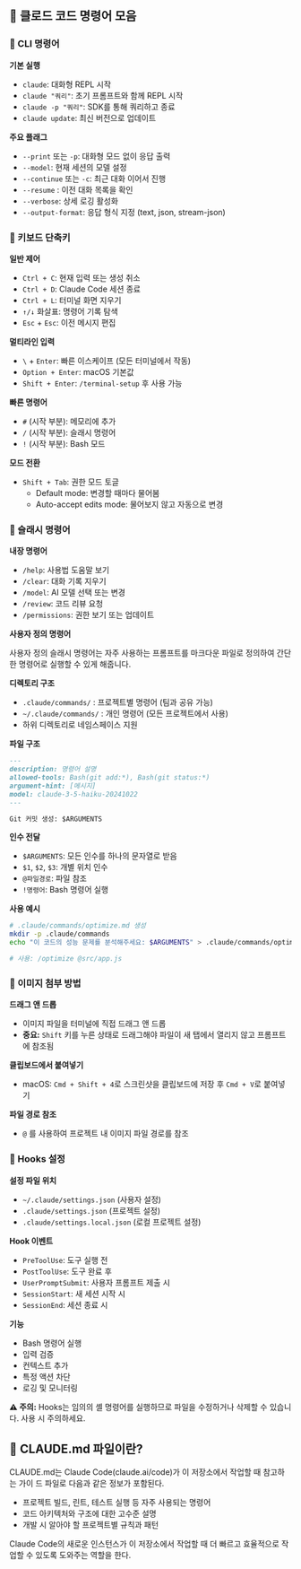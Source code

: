 ## 🌴 클로드 코드 명령어 모음

### 🌱 CLI 명령어

**기본 실행**

- `claude`: 대화형 REPL 시작
- `claude "쿼리"`: 초기 프롬프트와 함께 REPL 시작
- `claude -p "쿼리"`: SDK를 통해 쿼리하고 종료
- `claude update`: 최신 버전으로 업데이트

**주요 플래그**

- `--print` 또는 `-p`: 대화형 모드 없이 응답 출력
- `--model`: 현재 세션의 모델 설정
- `--continue` 또는 `-c`: 최근 대화 이어서 진행
- `--resume` : 이전 대화 목록을 확인
- `--verbose`: 상세 로깅 활성화
- `--output-format`: 응답 형식 지정 (text, json, stream-json)

### 🌱 키보드 단축키

**일반 제어**

- `Ctrl + C`: 현재 입력 또는 생성 취소
- `Ctrl + D`: Claude Code 세션 종료
- `Ctrl + L`: 터미널 화면 지우기
- `↑/↓` 화살표: 명령어 기록 탐색
- `Esc` + `Esc`: 이전 메시지 편집

**멀티라인 입력**

- `\` + `Enter`: 빠른 이스케이프 (모든 터미널에서 작동)
- `Option + Enter`: macOS 기본값
- `Shift + Enter`: `/terminal-setup` 후 사용 가능

**빠른 명령어**

- `#` (시작 부분): 메모리에 추가
- `/` (시작 부분): 슬래시 명령어
- `!` (시작 부분): Bash 모드

**모드 전환**

- `Shift + Tab`: 권한 모드 토글
  - Default mode: 변경할 때마다 물어봄
  - Auto-accept edits mode: 물어보지 않고 자동으로 변경

### 🌱 슬래시 명령어

**내장 명령어**

- `/help`: 사용법 도움말 보기
- `/clear`: 대화 기록 지우기
- `/model`: AI 모델 선택 또는 변경
- `/review`: 코드 리뷰 요청
- `/permissions`: 권한 보기 또는 업데이트

**사용자 정의 명령어**

사용자 정의 슬래시 명령어는 자주 사용하는 프롬프트를 마크다운 파일로 정의하여 간단한 명령어로 실행할 수 있게 해줍니다.

**디렉토리 구조**

- `.claude/commands/` : 프로젝트별 명령어 (팀과 공유 가능)
- `~/.claude/commands/` : 개인 명령어 (모든 프로젝트에서 사용)
- 하위 디렉토리로 네임스페이스 지원

**파일 구조**

```markdown
---
description: 명령어 설명
allowed-tools: Bash(git add:*), Bash(git status:*)
argument-hint: [메시지]
model: claude-3-5-haiku-20241022
---

Git 커밋 생성: $ARGUMENTS
```

**인수 전달**

- `$ARGUMENTS`: 모든 인수를 하나의 문자열로 받음
- `$1`, `$2`, `$3`: 개별 위치 인수
- `@파일경로`: 파일 참조
- `!명령어`: Bash 명령어 실행

**사용 예시**

```bash
# .claude/commands/optimize.md 생성
mkdir -p .claude/commands
echo "이 코드의 성능 문제를 분석해주세요: $ARGUMENTS" > .claude/commands/optimize.md

# 사용: /optimize @src/app.js
```

### 🌱 이미지 첨부 방법

**드래그 앤 드롭**

- 이미지 파일을 터미널에 직접 드래그 앤 드롭
- **중요:** `Shift` 키를 누른 상태로 드래그해야 파일이 새 탭에서 열리지 않고 프롬프트에 참조됨

**클립보드에서 붙여넣기**

- macOS: `Cmd + Shift + 4`로 스크린샷을 클립보드에 저장 후 `Cmd + V`로 붙여넣기

**파일 경로 참조**

- `@` 를 사용하여 프로젝트 내 이미지 파일 경로를 참조

### 🌱 Hooks 설정

**설정 파일 위치**

- `~/.claude/settings.json` (사용자 설정)
- `.claude/settings.json` (프로젝트 설정)
- `.claude/settings.local.json` (로컬 프로젝트 설정)

**Hook 이벤트**

- `PreToolUse`: 도구 실행 전
- `PostToolUse`: 도구 완료 후
- `UserPromptSubmit`: 사용자 프롬프트 제출 시
- `SessionStart`: 새 세션 시작 시
- `SessionEnd`: 세션 종료 시

**기능**

- Bash 명령어 실행
- 입력 검증
- 컨텍스트 추가
- 특정 액션 차단
- 로깅 및 모니터링

**⚠️ 주의:** Hooks는 임의의 셸 명령어를 실행하므로 파일을 수정하거나 삭제할 수 있습니다. 사용 시 주의하세요.

## 🌴 CLAUDE.md 파일이란?

CLAUDE.md는 Claude Code(claude.ai/code)가 이 저장소에서 작업할 때 참고하는 가이
드 파일로 다음과 같은 정보가 포함된다.

- 프로젝트 빌드, 린트, 테스트 실행 등 자주 사용되는 명령어
- 코드 아키텍처와 구조에 대한 고수준 설명
- 개발 시 알아야 할 프로젝트별 규칙과 패턴

Claude Code의 새로운 인스턴스가 이 저장소에서 작업할 때 더 빠르고 효율적으로 작업할 수 있도록 도와주는 역할을 한다.
